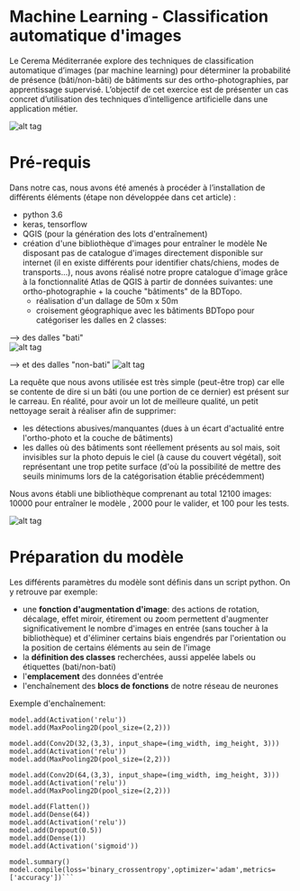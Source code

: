 # Machine Learning - Classification automatique d'images

Le Cerema Méditerranée explore des techniques de classification automatique d’images (par machine learning) pour déterminer la probabilité de présence (bâti/non-bâti) de bâtiments sur des ortho-photographies, par apprentissage supervisé.
L’objectif de cet exercice est de présenter un cas concret d’utilisation des techniques d’intelligence artificielle dans une application métier.

![alt tag](https://user-images.githubusercontent.com/19548578/48620419-68609780-e9a0-11e8-9125-da7b59e8cf9d.png)

# Pré-requis

Dans notre cas, nous avons été amenés à procéder à l’installation de différents éléments (étape non développée dans cet article) :
- python 3.6
- keras, tensorflow
- QGIS (pour la génération des lots d'entraînement)
- création d'une bibliothèque d'images pour entraîner le modèle
Ne disposant pas de catalogue d'images directement disponible sur internet (il en existe différents pour identifier chats/chiens, modes de transports...), nous avons réalisé notre propre catalogue d'image grâce à la fonctionnalité Atlas de QGIS à partir de données suivantes: une ortho-photographie + la couche "bâtiments" de la BDTopo.
   - réalisation d'un dallage de 50m x 50m
   - croisement géographique avec les bâtiments BDTopo pour catégoriser les dalles en 2 classes:
   
--> des dalles "bati"    
![alt tag](https://user-images.githubusercontent.com/19548578/48621056-9f37ad00-e9a2-11e8-8feb-0e854ffa0cbe.png)

--> et des dalles "non-bati"
![alt tag](https://user-images.githubusercontent.com/19548578/48621084-b37baa00-e9a2-11e8-8888-835b87e1eda3.png)

La requête que nous avons utilisée est très simple (peut-être trop) car elle se contente de dire si un bâti (ou une portion de ce dernier) est présent sur le carreau. En réalité, pour avoir un lot de meilleure qualité, un petit nettoyage serait à réaliser afin de supprimer:
- les détections abusives/manquantes (dues à un écart d'actualité entre l'ortho-photo et la couche de bâtiments)
- les dalles où des bâtiments sont réellement présents au sol mais, soit invisibles sur la photo depuis le ciel (à cause du couvert végétal), soit représentant une trop petite surface (d'où la possibilité de mettre des seuils minimums lors de la catégorisation établie précédemment)

Nous avons établi une bibliothèque comprenant au total 12100 images: 10000 pour entraîner le modèle , 2000 pour le valider, et 100 pour les tests.

![alt tag](https://user-images.githubusercontent.com/19548578/48621256-3a308700-e9a3-11e8-9270-5951afa05b90.png)

# Préparation du modèle

Les différents paramètres du modèle sont définis dans un script python. On y retrouve par exemple:
- une **fonction d'augmentation d'image**: des actions de rotation, décalage, effet miroir, étirement ou zoom permettent d'augmenter significativement le nombre d'images en entrée (sans toucher à la bibliothèque) et d'éliminer certains biais engendrés par l'orientation ou la position de certains éléments au sein de l'image
- la **définition des classes** recherchées, aussi appelée labels ou étiquettes (bati/non-bati)
- l'**emplacement** des données d'entrée
- l'enchaînement des **blocs de fonctions** de notre réseau de neurones

Exemple d'enchaînement:
```model.add(Conv2D(32,(3,3), input_shape=(img_width, img_height, 3)))
model.add(Activation('relu'))
model.add(MaxPooling2D(pool_size=(2,2)))

model.add(Conv2D(32,(3,3), input_shape=(img_width, img_height, 3)))
model.add(Activation('relu'))
model.add(MaxPooling2D(pool_size=(2,2)))

model.add(Conv2D(64,(3,3), input_shape=(img_width, img_height, 3)))
model.add(Activation('relu'))
model.add(MaxPooling2D(pool_size=(2,2)))

model.add(Flatten())
model.add(Dense(64))
model.add(Activation('relu'))
model.add(Dropout(0.5))
model.add(Dense(1))
model.add(Activation('sigmoid'))

model.summary()
model.compile(loss='binary_crossentropy',optimizer='adam',metrics=['accuracy'])``` 

